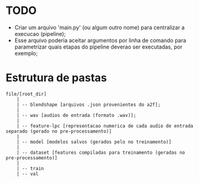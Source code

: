 # TODO

- Criar um arquivo 'main.py' (ou algum outro nome) para centralizar a execucao (pipeline);
- Esse arquivo poderia aceitar argumentos por linha de comando para parametrizar quais etapas do pipeline deverao ser executadas, por exemplo;

# Estrutura de pastas

```
file/[root_dir]
    |
    | -- blendshape [arquivos .json provenientes do a2f];
    |
    | -- wav [audios de entrada (formato .wav)];
    |
    | -- feature-lpc [representacao numerica de cada audio de entrada separado (gerado no pre-processamento)]
    |
    | -- model [modelos salvos (gerados pelo no treinamento)]
    |
    | -- dataset [features compiladas para treinamento (geradas no pre-processamento)]
	|
	| -- train
	| -- val

```
